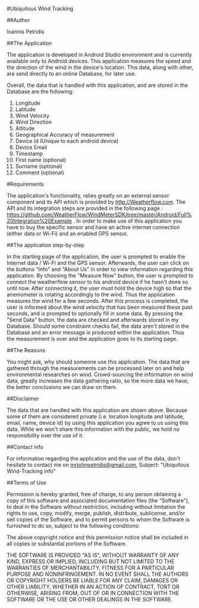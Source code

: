 #Ubiquitous Wind Tracking

##Author

Ioannis Petridis


##The Application

The application is developed in Android Studio environment and is currently available only to Android devices. This application measures the speed and the direction of the wind in the device's location. This data, along with other, are send directly to an online Database, for later use.

Overall, the data that is handled with this application, and are stored in the Database are the following:

1. Longitude 
2. Latitude 
3. Wind Velocity 
4. Wind Direction 
5. Altitude 
6. Geographical Accuracy of measurement 
7. Device Id (Unique to each android device)
8. Device Email
9. Timestamp 
10. First name (optional)
11. Surname (optional)
12. Comment (optional)


#Requirements

The application's functionality, relies greatly on an external sensor component and its API which is provided by http://Weatherflow.com. The API and its integration steps are provided in the following page : https://github.com/WeatherFlow/WindMeterSDK/tree/master/Android/Full%20Integration%20Example . In order to make use of this application you have to buy the specific sensor and have an active internet connection (either data or Wi-Fi) and an enabled GPS sensor.


##The application step-by-step

In the starting page of the application, the user is prompted to enable the Internet data / Wi-Fi and the GPS sensor. Afterwards, the user can click on the buttons "Info" and "About Us" in order to view information regarding this application. By choosing the "Measure Now" button, the user is prompted to connect the weatherflow sensor to his android device if he hasn't done so until now. After connecting it, the user must hold the device high so that the anemometer is rotating accordingly to the wind. Thus the application measures the wind for a few seconds. After this process is completed, the user is informed about the wind velocity that has been measured these past seconds, and is prompted to optionally fill in some data. By pressing the "Send Data" button, the data are checked and afterwards stored in my Database. Should some constraint checks fail, the data aren't stored in the Database and an error message is produced within the application. Thus the measurement is over and the application goes to its starting page.


##The Reasons

You might ask, why should someone use this application. The data that are gathered through the measurements can be processed later on and help environmental researches on wind. Crowd-sourcing the information on wind data, greatly increases the data gathering ratio, so the more data we have, the better conclusions we can draw on them.

##Disclaimer

The data that are handled with this application are shown above. Because some of them are considered private (i.e. location longitude and latitude, email, name, device id) by using this application you agree to us using this data. While we won't share this information with the public, we hold no responsibility over the use of it.

##Contact info

For information regarding the application and the use of the data, don't hesitate to contact me on mrjohnpetridis@gmail.com, Subject: "Ubiquitous Wind-Tracking info"


##Terms of Use

Permission is hereby granted, free of charge, to any person obtaining a copy
of this software and associated documentation files (the "Software"), to deal
in the Software without restriction, including without limitation the rights
to use, copy, modify, merge, publish, distribute, sublicense, and/or sell
copies of the Software, and to permit persons to whom the Software is
furnished to do so, subject to the following conditions:

The above copyright notice and this permission notice shall be included in all
copies or substantial portions of the Software.

THE SOFTWARE IS PROVIDED "AS IS", WITHOUT WARRANTY OF ANY KIND, EXPRESS OR
IMPLIED, INCLUDING BUT NOT LIMITED TO THE WARRANTIES OF MERCHANTABILITY,
FITNESS FOR A PARTICULAR PURPOSE AND NONINFRINGEMENT. IN NO EVENT SHALL THE
AUTHORS OR COPYRIGHT HOLDERS BE LIABLE FOR ANY CLAIM, DAMAGES OR OTHER
LIABILITY, WHETHER IN AN ACTION OF CONTRACT, TORT OR OTHERWISE, ARISING FROM,
OUT OF OR IN CONNECTION WITH THE SOFTWARE OR THE USE OR OTHER DEALINGS IN THE
SOFTWARE.
